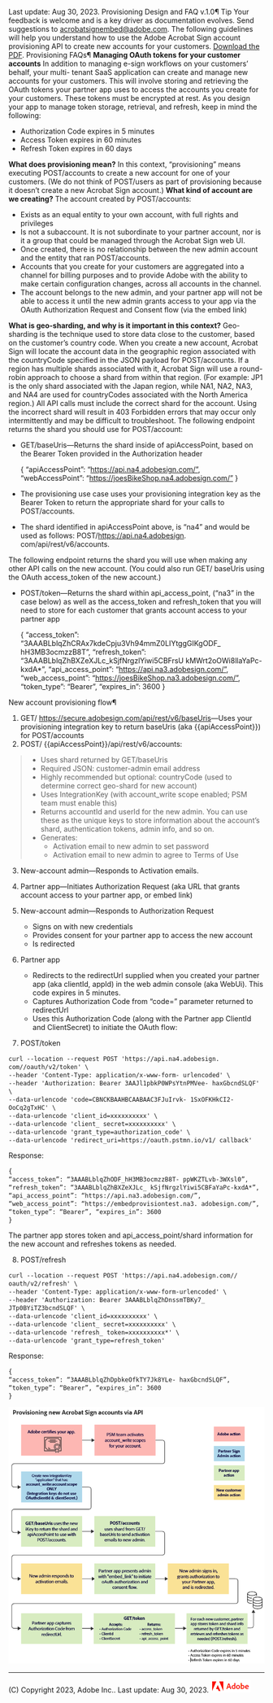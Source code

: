 Last update: Aug 30, 2023.
Provisioning Design and FAQ v.1.0¶ Tip Your feedback is welcome and is a key
driver as documentation evolves. Send suggestions to
[acrobatsignembed@adobe.com](mailto:acrobatsignembed%40adobe.com). The
following guidelines will help you understand how to use the Adobe Acrobat
Sign account provisioning API to create new accounts for your customers.
[Download the PDF](223014.3-Adobe-Provisioning-Considerations-v2.pdf).
Provisioning FAQs¶ **Managing OAuth tokens for your customer accounts** In
addition to managing e-sign workflows on your customers’ behalf, your multi-
tenant SaaS application can create and manage new accounts for your customers.
This will involve storing and retrieving the OAuth tokens your partner app
uses to access the accounts you create for your customers. These tokens must
be encrypted at rest. As you design your app to manage token storage,
retrieval, and refresh, keep in mind the following:

  * Authorization Code expires in 5 minutes
  * Access Token expires in 60 minutes
  * Refresh Token expires in 60 days

**What does provisioning mean?** In this context, “provisioning” means
executing POST/accounts to create a new account for one of your customers. (We
do not think of POST/users as part of provisioning because it doesn’t create a
new Acrobat Sign account.) **What kind of account are we creating?** The
account created by POST/accounts:

  * Exists as an equal entity to your own account, with full rights and privileges
  * Is not a subaccount. It is not subordinate to your partner account, nor is it a group that could be managed through the Acrobat Sign web UI.
  * Once created, there is no relationship between the new admin account and the entity that ran POST/accounts.
  * Accounts that you create for your customers are aggregated into a channel for billing purposes and to provide Adobe with the ability to make certain configuration changes, across all accounts in the channel.
  * The account belongs to the new admin, and your partner app will not be able to access it until the new admin grants access to your app via the OAuth Authorization Request and Consent flow (via the embed link)

**What is geo-sharding, and why is it important in this context?** Geo-
sharding is the technique used to store data close to the customer, based on
the customer’s country code. When you create a new account, Acrobat Sign will
locate the account data in the geographic region associated with the
countryCode specified in the JSON payload for POST/accounts. If a region has
multiple shards associated with it, Acrobat Sign will use a round-robin
approach to choose a shard from within that region. (For example: JP1 is the
only shard associated with the Japan region, while NA1, NA2, NA3, and NA4 are
used for countryCodes associated with the North America region.) All API calls
must include the correct shard for the account. Using the incorrect shard will
result in 403 Forbidden errors that may occur only intermittently and may be
difficult to troubleshoot. The following endpoint returns the shard you should
use for POST/account:

  * GET/baseUris—Returns the shard inside of apiAccessPoint, based on the Bearer Token provided in the Authorization header

    
    
    {
    “apiAccessPoint”: “https://api.na4.adobesign.com/”, “webAccessPoint”: “https://joesBikeShop.na4.adobesign.com/”
    }
    

  * The provisioning use case uses your provisioning integration key as the Bearer Token to return the appropriate shard for your calls to POST/accounts.
  * The shard identified in apiAccessPoint above, is “na4” and would be used as follows: POST/<https://api.na4.adobesign>. com/api/rest/v6/accounts.

The following endpoint returns the shard you will use when making any other
API calls on the new account. (You could also run GET/ baseUris using the
OAuth access_token of the new account.)

  * POST/token—Returns the shard within api_access_point, (“na3” in the case below) as well as the access_token and refresh_token that you will need to store for each customer that grants account access to your partner app

    
    
    {
    “access_token”: “3AAABLblqZhCRAx7kdeCpju3Vh94mmZ0LIYtggGIKgODF_ hH3MB3ocmzzB8T”,
    “refresh_token”: “3AAABLblqZhBXZeXJLc_kSjfNrgzlYiwi5CBFrsU kMWrt2oOWi8llaYaPc-kxdA*”,
    “api_access_point”: “https://api.na3.adobesign.com/”, “web_access_point”: “https://joesBikeShop.na3.adobesign.com/”, “token_type”: “Bearer”,
    “expires_in”: 3600
    }
    

New account provisioning flow¶

  1. GET/ <https://secure.adobesign.com/api/rest/v6/baseUris>—Uses your provisioning integration key to return baseUris (aka {{apiAccessPoint}}) for POST/accounts
  2. POST/ {{apiAccessPoint}}/api/rest/v6/accounts:

>   * Uses shard returned by GET/baseUris
>   * Required JSON: customer-admin email address
>   * Highly recommended but optional: countryCode (used to determine correct
> geo-shard for new account)
>   * Uses IntegrationKey (with account_write scope enabled; PSM team must
> enable this)
>   * Returns accountId and userId for the new admin. You can use these as the
> unique keys to store information about the account’s shard, authentication
> tokens, admin info, and so on.
>   * Generates:
>     * Activation email to new admin to set password
>     * Activation email to new admin to agree to Terms of Use
>

  3. New-account admin—Responds to Activation emails.
  4. Partner app—Initiates Authorization Request (aka URL that grants account access to your partner app, or embed link)
  5. New-account admin—Responds to Authorization Request
     * Signs on with new credentials
     * Provides consent for your partner app to access the new account
     * Is redirected

  6. Partner app
     * Redirects to the redirectUrl supplied when you created your partner app (aka clientId, appId) in the web admin console (aka WebUi). This code expires in 5 minutes.
     * Captures Authorization Code from “code=” parameter returned to redirectUrl
     * Uses this Authorization Code (along with the Partner app ClientId and ClientSecret) to initiate the OAuth flow:
  7. POST/token

    
    
    curl --location --request POST 'https://api.na4.adobesign. com//oauth/v2/token' \
    --header 'Content-Type: application/x-www-form- urlencoded' \
    --header 'Authorization: Bearer 3AAJl1pbkP0WPsYtnPMVee- haxGbcndSLQF' \
    --data-urlencode 'code=CBNCKBAAHBCAABAAC3FJuIrvk- 1SxOFKHkCI2-OoCq2gTxHC' \
    --data-urlencode 'client_id=xxxxxxxxxx' \
    --data-urlencode 'client_ secret=xxxxxxxxxx' \
    --data-urlencode 'grant_type=authorization_code' \
    --data-urlencode 'redirect_uri=https://oauth.pstmn.io/v1/ callback'
    

Response:

    
    
    {
    “access_token”: “3AAABLblqZhODF_hH3MB3ocmzzB8T- ppWKZTLvb-3WXsl0”,
    “refresh_token”: “3AAABLblqZhBXZeXJLc_ kSjfNrgzlYiwi5CBFaYaPc-kxdA*”,
    “api_access_point”: “https://api.na3.adobesign.com/”, “web_access_point”: “https://embedprovisiontest.na3. adobesign.com/”,
    “token_type”: “Bearer”, “expires_in”: 3600
    }
    

The partner app stores token and api_access_point/shard information for the
new account and refreshes tokens as needed.

  8. POST/refresh

    
    
    curl --location --request POST 'https://api.na4.adobesign.com// oauth/v2/refresh' \
    --header 'Content-Type: application/x-www-form-urlencoded' \
    --header 'Authorization: Bearer 3AAABLblqZhDnssmTBKy7_ JTp0BYiTZ3bcndSLQF' \
    --data-urlencode 'client_id=xxxxxxxxxx' \
    --data-urlencode 'client_ secret=xxxxxxxxxx' \
    --data-urlencode 'refresh_ token=xxxxxxxxxx*' \
    --data-urlencode 'grant_type=refresh_token'
    

Response:

    
    
    {
    “access_token”: “3AAABLblqZhDpbkeOfkTY7Jk8YLe- haxGbcndSLQF”,
    “token_type”: “Bearer”, “expires_in”: 3600
    }
    

![_images/provworkflow.png](_images/provworkflow.png)

* * *

(C) Copyright 2023, Adobe Inc..  Last update: Aug 30, 2023.
![](../_static/adobelogo.png)

